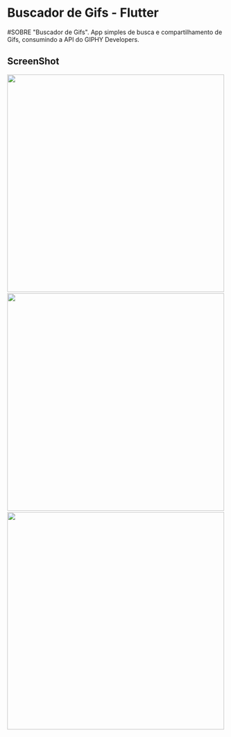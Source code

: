 # Buscador de Gifs - Flutter

#SOBRE
"Buscador de Gifs".
App simples de busca e compartilhamento de Gifs, consumindo a API do GIPHY Developers.

## ScreenShot
<img src="assets/screenshot/one.png" height="500em" />&nbsp;<img src="assets/screenshot/two.png" height="500em" />&nbsp;<img src="assets/screenshot/three.png" height="500em" />

